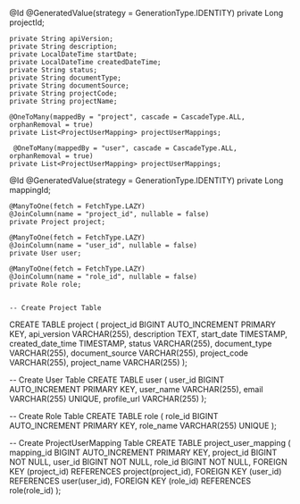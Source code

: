 @Id
    @GeneratedValue(strategy = GenerationType.IDENTITY)
    private Long projectId;

    private String apiVersion;
    private String description;
    private LocalDateTime startDate;
    private LocalDateTime createdDateTime;
    private String status;
    private String documentType;
    private String documentSource;
    private String projectCode;
    private String projectName;

    @OneToMany(mappedBy = "project", cascade = CascadeType.ALL, orphanRemoval = true)
    private List<ProjectUserMapping> projectUserMappings;

     @OneToMany(mappedBy = "user", cascade = CascadeType.ALL, orphanRemoval = true)
    private List<ProjectUserMapping> projectUserMappings;


@Id
    @GeneratedValue(strategy = GenerationType.IDENTITY)
    private Long mappingId;

    @ManyToOne(fetch = FetchType.LAZY)
    @JoinColumn(name = "project_id", nullable = false)
    private Project project;

    @ManyToOne(fetch = FetchType.LAZY)
    @JoinColumn(name = "user_id", nullable = false)
    private User user;

    @ManyToOne(fetch = FetchType.LAZY)
    @JoinColumn(name = "role_id", nullable = false)
    private Role role;


    -- Create Project Table
CREATE TABLE project (
    project_id BIGINT AUTO_INCREMENT PRIMARY KEY,
    api_version VARCHAR(255),
    description TEXT,
    start_date TIMESTAMP,
    created_date_time TIMESTAMP,
    status VARCHAR(255),
    document_type VARCHAR(255),
    document_source VARCHAR(255),
    project_code VARCHAR(255),
    project_name VARCHAR(255)
);

-- Create User Table
CREATE TABLE user (
    user_id BIGINT AUTO_INCREMENT PRIMARY KEY,
    user_name VARCHAR(255),
    email VARCHAR(255) UNIQUE,
    profile_url VARCHAR(255)
);

-- Create Role Table
CREATE TABLE role (
    role_id BIGINT AUTO_INCREMENT PRIMARY KEY,
    role_name VARCHAR(255) UNIQUE
);

-- Create ProjectUserMapping Table
CREATE TABLE project_user_mapping (
    mapping_id BIGINT AUTO_INCREMENT PRIMARY KEY,
    project_id BIGINT NOT NULL,
    user_id BIGINT NOT NULL,
    role_id BIGINT NOT NULL,
    FOREIGN KEY (project_id) REFERENCES project(project_id),
    FOREIGN KEY (user_id) REFERENCES user(user_id),
    FOREIGN KEY (role_id) REFERENCES role(role_id)
);
